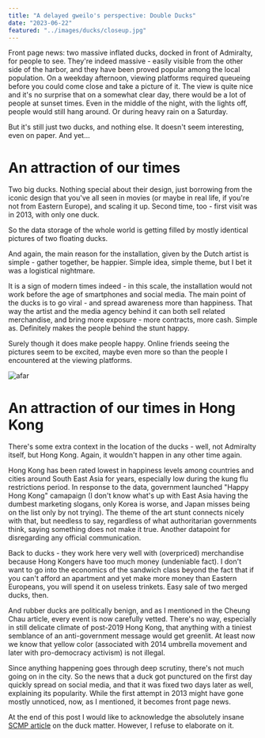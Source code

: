 ```yaml
---
title: "A delayed gweilo's perspective: Double Ducks"
date: "2023-06-22"
featured: "../images/ducks/closeup.jpg"
---
```


Front page news: two massive inflated ducks, docked in front of Admiralty, for people to see. They're indeed massive - easily visible from the other side of the harbor, and they have been proved popular among the local population. On a weekday afternoon, viewing platforms required queueing before you could come close and take a picture of it. The view is quite nice and it's no surprise that on a somewhat clear day, there would be a lot of people at sunset times. Even in the middle of the night, with the lights off, people would still hang around. Or during heavy rain on a Saturday. 

But it's still just two ducks, and nothing else. It doesn't seem interesting, even on paper. And yet...

# An attraction of our times

Two big ducks. Nothing special about their design, just borrowing from the iconic design that you've all seen in movies (or maybe in real life, if you're not from Eastern Europe), and scaling it up. Second time, too - first visit was in 2013, with only one duck.

So the data storage of the whole world is getting filled by mostly identical pictures of two floating ducks.

And again, the main reason for the installation, given by the Dutch artist is simple - gather together, be happier. Simple idea, simple theme, but I bet it was a logistical nightmare. 

It is a sign of modern times indeed - in this scale, the installation would not work before the age of smartphones and social media. The main point of the ducks is to go viral - and spread awareness more than happiness. That way the artist and the media agency behind it can both sell related merchandise, and bring more exposure - more contracts, more cash. Simple as. Definitely makes the people behind the stunt happy.

Surely though it does make people happy. Online friends seeing the pictures seem to be excited, maybe even more so than the people I encountered at the viewing platforms. 

![afar](../images/ducks/afar.jpg)

# An attraction of our times in Hong Kong

There's some extra context in the location of the ducks - well, not Admiralty itself, but Hong Kong. Again, it wouldn't happen in any other time again.

Hong Kong has been rated lowest in happiness levels among countries and cities around South East Asia for years, especially low during the kung flu restrictions period. In response to the data, government launched "Happy Hong Kong" camapaign (I don't know what's up with East Asia having the dumbest marketing slogans, only Korea is worse, and Japan misses being on the list only by not trying). The theme of the art stunt connects nicely with that, but needless to say, regardless of what authoritarian governments think, saying something does not make it true. Another datapoint for disregarding any official communication.

Back to ducks - they work here very well with (overpriced) merchandise because Hong Kongers have too much money (undeniable fact). I don't want to go into the economics of the sandwich class beyond the fact that if you can't afford an apartment and yet make more money than Eastern Europeans, you will spend it on useless trinkets. Easy sale of two merged ducks, then.

And rubber ducks are politically benign, and as I mentioned in the Cheung Chau article, every event is now carefully vetted. There's no way, especially in still delicate climate of post-2019 Hong Kong, that anything with a tiniest semblance of an anti-government message would get greenlit. At least now we know that yellow color (associated with 2014 umbrella movement and later with pro-democracy activism) is not illegal.

Since anything happening goes through deep scrutiny, there's not much going on in the city. So the news that a duck got punctured on the first day quickly spread on social media, and that it was fixed two days later as well, explaining its popularity. While the first attempt in 2013 might have gone mostly unnoticed, now, as I mentioned, it becomes front page news.

At the end of this post I would like to acknowledge the absolutely insane [SCMP article](https://www.scmp.com/comment/opinion/article/3223258/what-lies-beneath-surface-hong-kongs-cheery-giant-rubber-ducks) on the duck matter. However, I refuse to elaborate on it.
